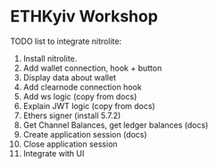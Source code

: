 # ETHKyiv Workshop

TODO list to integrate nitrolite:

1. Install nitrolite.
2. Add wallet connection, hook + button
3. Display data about wallet
4. Add clearnode connection hook
5. Add ws logic (copy from docs)
6. Explain JWT logic (copy from docs)
7. Ethers signer (install 5.7.2)
8. Get Channel Balances, get ledger balances (docs)
9. Create application session (docs)
10. Close application session
11. Integrate with UI
